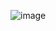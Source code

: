![image](https://github.com/MartinhoMCM/my-bio/assets/20285732/de372221-a3a3-4b7f-9bb4-dd7bfc03570d)
